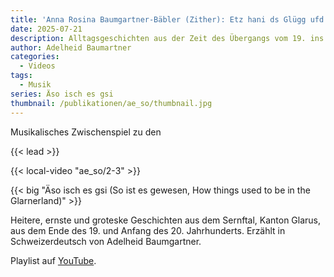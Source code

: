 ```yaml
---
title: 'Anna Rosina Baumgartner-Bäbler (Zither): Etz hani ds Glügg ufd Stege gstellt'
date: 2025-07-21
description: Alltagsgeschichten aus der Zeit des Übergangs vom 19. ins 20. Jahrhundert
author: Adelheid Baumartner
categories:
  - Videos
tags:
  - Musik
series: Äso isch es gsi
thumbnail: /publikationen/ae_so/thumbnail.jpg
---
```


Musikalisches Zwischenspiel zu den

{{< lead >}}

{{< local-video "ae_so/2-3" >}}

{{< big "Äso isch es gsi (So ist es gewesen, How things used to be in the Glarnerland)" >}}

Heitere, ernste und groteske Geschichten aus dem Sernftal, Kanton
Glarus, aus dem Ende des 19. und Anfang des 20. Jahrhunderts. Erzählt
in Schweizerdeutsch von Adelheid Baumgartner.

Playlist auf [YouTube](https://www.youtube.com/watch?v=Gv3gvmMY-Gc&list=PL5t_kkYtedKSfJzmelLbRK-zIYjDBGD7r&ab_channel=OGVEngi).
